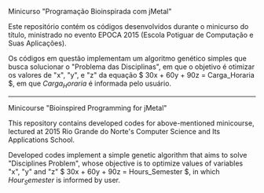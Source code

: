 Minicurso "Programação Bioinspirada com jMetal"

Este repositório contém os códigos desenvolvidos durante o minicurso do título,
ministrado no evento EPOCA 2015 (Escola Potiguar de Computação e Suas Aplicações).

Os códigos em questão implementam um algoritmo genético simples que busca solucionar
o "Problema das Disciplinas", em que o objetivo é otimizar os valores de "x", "y",
e "z" da equação $ 30x + 60y + 90z = Carga_Horaria $, em que $Carga_Horaria$
é informada pelo usuário.

***

Minicourse "Bioinspired Programming for jMetal"

This repository contains developed codes for above-mentioned minicourse, lectured
at 2015 Rio Grande do Norte's Computer Science and Its Applications School.

Developed codes implement a simple genetic algorithm that aims to solve "Disciplines Problem",
whose objective is to optimize values of variables "x", "y" and "z" $ 30x + 60y + 90z = Hours_Semester $,
in which $Hour_Semester$ is informed by user.
